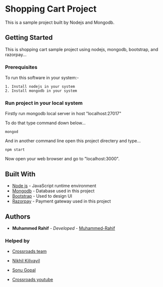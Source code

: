 # Shopping Cart Project

This is a sample project built by Nodejs and Mongodb.

## Getting Started
This is shopping cart sample project using nodejs, mongodb, bootstrap, and razorpay... 


### Prerequisites

To run this software in your system:-


    1. Install nodejs in your system
    2. Install mongodb in your system



### Run project in your local system

Firstly run mongodb local server in host "localhost:27017"

To do that type command down below...

```
mongod
```

And in another command line open this project directery and type...

```
npm start
```

Now open your web browser and go to "localhost:3000".


## Built With

* [Node js](https://nodejs.org/) - JavaScript runtime environment
* [Mongodb](https://www.mongodb.com/) - Database used in this project
* [Bootstrap](https://getbootstrap.com/docs/5.0/getting-started/introduction/) - Used to design UI
* [Razorpay](https://razorpay.com/) - Payment gateway used in this project 


## Authors

* **Muhammed Rahif** - *Developed* - [Muhammed-Rahif](https://github.com/Muhammed-Rahif)

### Helped by

* [Crossroads team](https://crossroads.world/)

* [Nikhil Kilivayil](https://github.com/nikhilkilivayil)

* [Sonu Gopal](https://github.com/sonugopal)

* [Crossroads youtube](https://www.youtube.com/channel/UCoGHeFY7jE2OB_TJS_87MOA)

